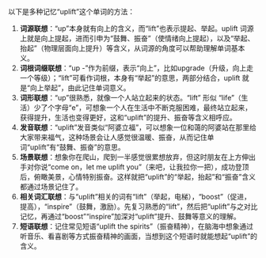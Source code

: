 以下是多种记忆“uplift”这个单词的方法：
1. **词源联想**：“up”本身就有向上的含义，而“lift”也表示提起、举起。uplift 词源上就是向上提起，进而引申为“鼓舞、振奋”（使情绪向上提起），以及“举起、抬起”（物理层面向上提升）等含义，从词源的角度可以帮助理解单词基本义。 
2. **词根词缀联想**：“up -”作为前缀，表示“向上”，比如upgrade（升级，向上走一个等级）；“lift”可看作词根，本身有“举起”的意思，两部分结合，uplift 就是“向上举起”，由此记住单词意义。 
3. **词形联想**：“up”很熟悉，就像一个人站立起来的状态。“lift” 形似 “life”（生活）少了个字母“e”，可想象一个人在生活中不断克服困难，最终站立起来，获得提升，生活也变得更好，这和“uplift”的提升、振奋等含义相呼应。 
4. **发音联想**：“uplift”发音类似“阿婆立福”，可以想象一位和蔼的阿婆站在那里给大家带来福气，这种场景会让人感觉很温暖、振奋，从而记住单词“uplift”有“鼓舞、振奋”的意思。 
5. **场景联想**：想象你在爬山，爬到一半感觉很累想放弃，但这时朋友在上方伸出手对你说“come on，let me uplift you”（来吧，让我拉你一把），成功登顶后，俯瞰美景，心情特别振奋。这样就把“uplift”的“举起，抬起”和“振奋”含义都通过场景记住了。 
6. **相关词汇联想**：与“uplift”相关的词有“lift”（举起，电梯），“boost”（促进，提高），“inspire”（鼓舞，激励）。先复习熟悉的“lift”，然后把“uplift”与之对比记忆，再通过“boost”“inspire”加深对“uplift”提升、鼓舞等意义的理解。 
7. **短语联想**：记住常见短语“uplift the spirits”（振奋精神），在脑海中想象通过听音乐、看喜剧等方式振奋精神的画面，当想到这个短语时就能想起“uplift”的含义。 